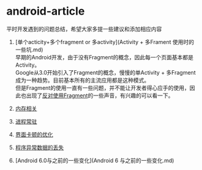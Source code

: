 # **android-article**

平时开发遇到的问题总结，希望大家多提一些建议和添加相应内容

1. [单个acticity+多个fragment or 多activity](Activity + 多Frament 使用时的一些坑.md)  
早期的Android开发，由于没有Fragment的概念，因此每一个页面基本都是Activity。  
Google从3.0开始引入了Fragment的概念，慢慢的单Activity + 多Fragment成为一种趋势。目前基本所有的主流应用都是这种模式。    
但是Fragment的使用一直有一些问题，并不能让开发者得心应手的使用，因此也出现了[反对使用Fragment](https://corner.squareup.com/2014/10/advocating-against-android-fragments.html)的一些声音，有兴趣的可以看一下。

2. [内存相关](内存的泄露和优化相关.md)  


3. [进程常驻](进程常驻.md)


4. [界面卡顿的优化](界面卡顿的优化.md)


5. [程序异常数据的丢失](程序异常数据的丢失.md)

6. [Android 6.0与之前的一些变化](Android 6 与之前的一些变化.md)  
